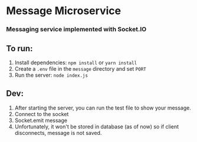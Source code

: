 # Message Microservice

### Messaging service implemented with Socket.IO

## To run:

1. Install dependencies: `npm install` or `yarn install`
2. Create a `.env` file in the `message` directory and set `PORT`
3. Run the server: `node index.js`

## Dev:
1. After starting the server, you can run the test file to show your message.
2. Connect to the socket
3. Socket.emit message
4. Unfortunately, it won't be stored in database (as of now) so if client disconnects, message is not saved.
